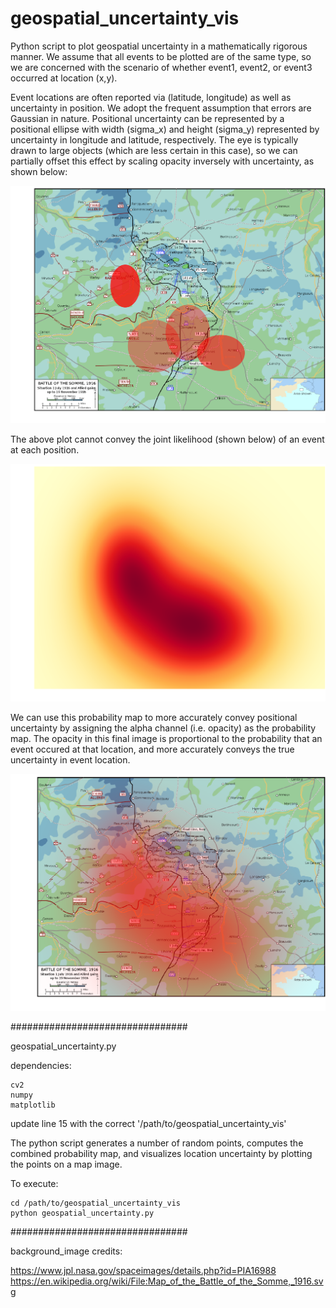 # geospatial_uncertainty_vis

Python script to plot geospatial uncertainty in a mathematically rigorous manner.  We assume that all events to be plotted are of the same type, so we are concerned with the scenario of whether event1, event2, or event3 occurred at location (x,y).

Event locations are often reported via (latitude, longitude) as well as uncertainty in position.  We adopt the frequent assumption that errors are Gaussian in nature.  Positional uncertainty can be represented by a positional ellipse with width (sigma_x) and height (sigma_y) represented by uncertainty in longitude and latitude, respectively.  The eye is typically drawn to large objects (which are less certain in this case), so we can partially offset this effect by scaling opacity inversely with uncertainty, as shown below:

![Alt text](/example_plots/ellipse_uncertainty.png?raw=true "Optional Title")

The above plot cannot convey the joint likelihood (shown below) of an event at each position.  

![Alt text](/example_plots/gauss_probability_map.png?raw=true "Optional Title")

We can use this probability map to more accurately convey positional uncertainty by assigning the alpha channel (i.e. opacity) as the probability map. The opacity in this final image is proportional to the probability that an event occured at that location, and more accurately conveys the true uncertainty in event location.

![Alt text](/example_plots/gauss_uncertainty.png?raw=true "Optional Title")



################################

geospatial_uncertainty.py

dependencies:

	cv2
 	numpy
  	matplotlib

update line 15 with the correct '/path/to/geospatial_uncertainty_vis'

The python script generates a number of random points, computes the combined probability map, and visualizes location uncertainty by plotting the points on a map image.

To execute:

	cd /path/to/geospatial_uncertainty_vis
	python geospatial_uncertainty.py

################################

background_image credits:

https://www.jpl.nasa.gov/spaceimages/details.php?id=PIA16988
https://en.wikipedia.org/wiki/File:Map_of_the_Battle_of_the_Somme,_1916.svg
